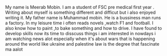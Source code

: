 My name is Meerab Mobin.
I am a student of FSC pre medical first year .
Writing about myself is something different and difficut but i also enjoyed writing it. 
My father name is Muhammad mobin. 
He is a bussiness man  runs a factory. 
In my leisure time i often reads novels ,watch F1 and football.
I also know how to paint ,to bake something and how to drive.
I have found to develop skills
now its time to disscuss things i am interested in 
nowdays i am watching news alot especially when it's about wars that is happening around the world like ukraine and palestine 
law is the degree that fascinate ma aalot

